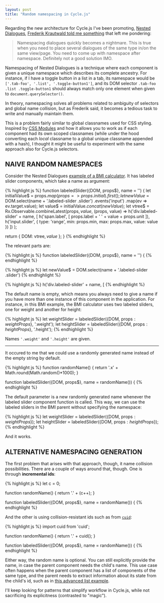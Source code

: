 ```yaml
---
layout: post
title: "Random namespacing in Cycle.js"
---
```


Regarding the new architecture for Cycle.js I've been promoting, [Nested Dialogues](http://staltz.com/unidirectional-user-interface-architectures.html#nested-dialogues), [Frederik Krautwald told me something](https://github.com/cyclejs/cycle-core/issues/167#issuecomment-136864542) that left me pondering:

> Namespacing dialogues quickly becomes a nightmare. This is true when you need to place several dialogues of the same type in/on the same view/page. You need to come up with namespace after namespace. Definitely not a good solution IMO.

Namespacing of Nested Dialogues is a technique where each component is given a unique namespace which describes its complete ancestry. For instance, if I have a toggle button in a list in a tab, its namespace would be `['.tab-foo', '.list', '.toggle-button1']`, and its DOM selector `.tab-foo .list .toggle-button1` should always match only one element when given to `document.querySelector()`.

In theory, namespacing solves all problems related to ambiguity of selectors and global name collision, but as Frederik said, it becomes a tedious task to write and manually maintain them.

This is a problem fairly similar to global classnames used for CSS styling. Inspired by [CSS Modules](http://glenmaddern.com/articles/css-modules) and how it allows you to work as if each component had its own scoped classnames (while under the hood converting each *local* classname to a global unique classname appended with a hash), I thought it might be useful to experiment with the same approach also for Cycle.js selectors.

<h2 id="naive" class="hr"><span class="hr">NAIVE RANDOM NAMESPACES</span></h2>

Consider the Nested Dialogues [example of a BMI calculator](https://github.com/cyclejs/cycle-examples/tree/master/bmi-nested). It has labeled slider components, which take a name as argument:

{% highlight js %}
function labeledSlider({DOM, props$}, name = '') {
  let initialValue$ = props$.map(props => props.initial).first();
  let newValue$ = DOM.select(name + '.labeled-slider .slider')
    .events('input')
    .map(ev => ev.target.value);
  let value$ = initialValue$.concat(newValue$);
  let vtree$ = Rx.Observable.combineLatest(props$, value$, (props, value) =>
    h('div.labeled-slider' + name, [
      h('span.label', [
        props.label + ' ' + value + props.unit
      ]),
      h('input.slider', {
        type: 'range',
        min: props.min,
        max: props.max,
        value: value
      })
    ])
  );

  return {
    DOM: vtree$,
    value$
  };
}
{% endhighlight %}

The relevant parts are:

{% highlight js %}
function labeledSlider({DOM, props$}, name = '') {
{% endhighlight %}

{% highlight js %}
let newValue$ = DOM.select(name + '.labeled-slider .slider')
{% endhighlight %}

{% highlight js %}
h('div.labeled-slider' + name, [
{% endhighlight %}

The default name is empty, which means you always need to give a name if you have more than one instance of this component in the application. For instance, in this BMI example, the BMI calculator uses two labeled sliders, one for weight and another for height:

{% highlight js %}
let weightSlider = labeledSlider({DOM, props$: weightProps$}, '.weight');
let heightSlider = labeledSlider({DOM, props$: heightProps$}, '.height');
{% endhighlight %}

Names `'.weight'` and `'.height'` are given.

- - -

It occured to me that we could use a randomly generated name instead of the empty string by default.

{% highlight js %}
function randomName() {
  return '.x' + Math.round(Math.random()*1000);
}

function labeledSlider({DOM, props$}, name = randomName()) {
{% endhighlight %}

The default parameter is a new randomly generated name whenever the labeled slider component function is called. This way, we can use the labeled sliders in the BMI parent without specifying the namespace:

{% highlight js %}
let weightSlider = labeledSlider({DOM, props$: weightProps$});
let heightSlider = labeledSlider({DOM, props$: heightProps$});
{% endhighlight %}

And it works.

<h2 id="naive" class="hr"><span class="hr">ALTERNATIVE NAMESPACING GENERATION</span></h2>

The first problem that arises with that approach, though, it name collision possibilities. There are a couple of ways around that, though. One is through **incremental ids**:

{% highlight js %}
let c = 0;

function randomName() {
  return '.' + (c++);
}

function labeledSlider({DOM, props$}, name = randomName()) {
{% endhighlight %}

And the other is using collision-resistant ids such as from [`cuid`](https://www.npmjs.com/package/cuid):

{% highlight js %}
import cuid from 'cuid';

function randomName() {
  return '.' + cuid();
}

function labeledSlider({DOM, props$}, name = randomName()) {
{% endhighlight %}

Either way, the random name is optional. You can still explicitly provide the name, in case the parent component needs the child's name. This use case often happens when the parent component has a list of components of the same type, and the parent needs to extract information about its state from the child's id, such as in [this advanced list example](https://github.com/cyclejs/cycle-examples/tree/master/advanced-list-nest).

I'll keep looking for patterns that simplify workflow in Cycle.js, while not sacrificing its explicitness (contrasted to "magic").
